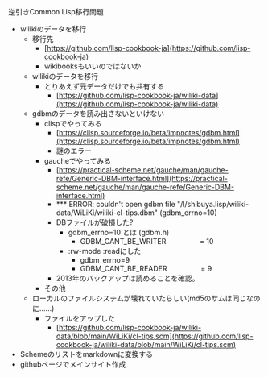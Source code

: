 逆引きCommon Lisp移行問題

- wilikiのデータを移行
  - 移行先
    - [https://github.com/lisp-cookbook-ja](https://github.com/lisp-cookbook-ja)
    - wikibooksもいいのではないか
  - wilikiのデータを移行
    - とりあえず元データだけでも共有する
      - [https://github.com/lisp-cookbook-ja/wiliki-data](https://github.com/lisp-cookbook-ja/wiliki-data)
  - gdbmのデータを読み出さないといけない
    - clispでやってみる
      - [https://clisp.sourceforge.io/beta/impnotes/gdbm.html](https://clisp.sourceforge.io/beta/impnotes/gdbm.html)
      - 謎のエラー
    - gaucheでやってみる
      - [https://practical-scheme.net/gauche/man/gauche-refe/Generic-DBM-interface.html](https://practical-scheme.net/gauche/man/gauche-refe/Generic-DBM-interface.html)
      - *** ERROR: couldn't open gdbm file "/l/shibuya.lisp/wiliki-data/WiLiKi/wiliki-cl-tips.dbm" (gdbm_errno=10)
      - DBファイルが破損した?
        - gdbm_errno=10 とは (gdbm.h)
          - GDBM_CANT_BE_WRITER                 = 10
        - :rw-mode :readにした
          - gdbm_errno=9
          - GDBM_CANT_BE_READER                 = 9
      - 2013年のバックアップは読めることを確認。
    - その他
  - ローカルのファイルシステムが壊れていたらしい(md5のサムは同じなのに……)
    - ファイルをアップした
      - [https://github.com/lisp-cookbook-ja/wiliki-data/blob/main/WiLiKi/cl-tips.scm](https://github.com/lisp-cookbook-ja/wiliki-data/blob/main/WiLiKi/cl-tips.scm)
- Schemeのリストをmarkdownに変換する
- githubページでメインサイト作成
